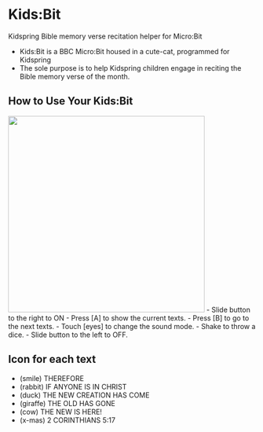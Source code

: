 # Kids:Bit
Kidspring Bible memory verse recitation helper for Micro:Bit

- Kids:Bit is a BBC Micro:Bit housed in a cute-cat, programmed for Kidspring
- The sole purpose is to help Kidspring children engage in reciting the Bible memory verse of the month.

## How to Use Your Kids:Bit
<img src="https://user-images.githubusercontent.com/11816609/197115499-79471cde-d2cd-47fd-97b5-d4a952bd822a.png" width="400">
- Slide button to the right to ON
- Press [A] to show the current texts.
- Press [B] to go to  the next texts.
- Touch [eyes] to change the sound mode.
- Shake to throw a dice.
- Slide button to the left to OFF.

## Icon for each text
- (smile)	THEREFORE
- (rabbit)	IF ANYONE IS IN CHRIST
- (duck)	THE NEW CREATION HAS COME 
- (giraffe)	THE OLD HAS GONE
- (cow)		THE NEW IS HERE!
- (x-mas)	2 CORINTHIANS 5:17
